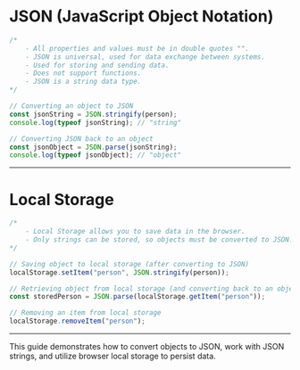 # JSON (JavaScript Object Notation)

```javascript
/*
    - All properties and values must be in double quotes "".
    - JSON is universal, used for data exchange between systems.
    - Used for storing and sending data.
    - Does not support functions.
    - JSON is a string data type.
*/

// Converting an object to JSON
const jsonString = JSON.stringify(person);
console.log(typeof jsonString); // "string"

// Converting JSON back to an object
const jsonObject = JSON.parse(jsonString);
console.log(typeof jsonObject); // "object"
```

---

# Local Storage

```javascript
/*
    - Local Storage allows you to save data in the browser.
    - Only strings can be stored, so objects must be converted to JSON.
*/

// Saving object to local storage (after converting to JSON)
localStorage.setItem("person", JSON.stringify(person));

// Retrieving object from local storage (and converting back to an object)
const storedPerson = JSON.parse(localStorage.getItem("person"));

// Removing an item from local storage
localStorage.removeItem("person");
```

---

This guide demonstrates how to convert objects to JSON, work with JSON strings, and utilize browser local storage to persist data.
